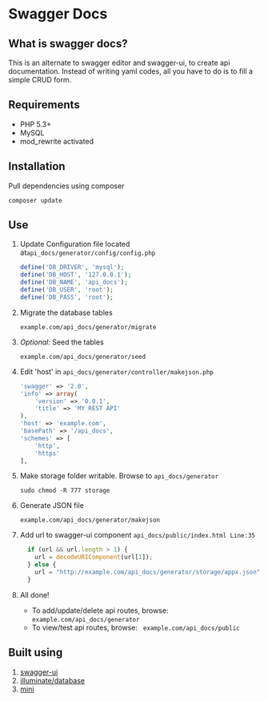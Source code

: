 # Swagger Docs


## What is swagger docs?
This is an alternate to swagger editor and swagger-ui, to create api documentation. Instead of writing yaml codes,
all you have to do is to fill a simple CRUD form.


## Requirements

  - PHP 5.3+
  - MySQL
  - mod_rewrite activated


## Installation
Pull dependencies using composer

```
composer update
```


## Use
1. Update Configuration file located at```api_docs/generator/config/config.php```
    ```php
    define('DB_DRIVER', 'mysql');
    define('DB_HOST', '127.0.0.1');
    define('DB_NAME', 'api_docs');
    define('DB_USER', 'root');
    define('DB_PASS', 'root');
    ```

2. Migrate the database tables
    ```
    example.com/api_docs/generator/migrate
    ```

3. *Optional:* Seed the tables
    ```
    example.com/api_docs/generator/seed
    ```

4. Edit 'host' in ```api_docs/generator/controller/makejson.php```
    ```php
    'swagger' => '2.0',
    'info' => array(
        'version' => '0.0.1',
        'title' => 'MY REST API'
    ),
    'host' => 'example.com',
    'basePath' => '/api_docs',
    'schemes' => [
        'http',
        'https'
    ],
    ```
5. Make storage folder writable. Browse to ```api_docs/generator```
    ```
    sudo chmod -R 777 storage
    ```
6. Generate JSON file
    ```
    example.com/api_docs/generator/makejson
    ```

7. Add url to swagger-ui component ```api_docs/public/index.html Line:35```
    ```javascript
      if (url && url.length > 1) {
        url = decodeURIComponent(url[1]);
      } else {
        url = "http://example.com/api_docs/generator/storage/appx.json";
      }
    ```
8. All done!
    * To add/update/delete api routes, browse: ```example.com/api_docs/generator```
    * To view/test api routes, browse: ``` example.com/api_docs/public```


## Built using
1. [swagger-ui](https://github.com/swagger-api/swagger-ui)
2. [illuminate/database](https://github.com/illuminate/database)
3. [mini](https://github.com/panique/mini)
